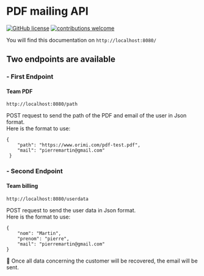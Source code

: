 # PDF mailing API
[![GitHub license](https://img.shields.io/github/license/codeigniter4/CodeIgniter4)](https://github.com/GroovyHooked/exoDevOps/blob/main/LICENSE)
[![contributions welcome](https://img.shields.io/badge/contributions-welcome-brightgreen.svg?style=flat)](https://github.com/GroovyHooked/exoDevOps/pulls)
<br>

You will find this documentation on `http://localhost:8080/`
## Two endpoints are available
### - First Endpoint
#### Team PDF 
`http://localhost:8080/path`

POST request to send the path of the PDF and email of the user in Json format. <br>
Here is the format to use: 
```
{ 
    "path": "https://www.orimi.com/pdf-test.pdf", 
    "mail": "pierremartin@gmail.com"
 }
```

### - Second Endpoint</h4>
#### Team billing
`http://localhost:8080/userdata`

POST request to send the user data in Json format. <br>
Here is the format to use: 
```
{
    "nom": "Martin",
    "prenom": "pierre",
    "mail": "pierremartin@gmail.com"
}
```

🚀 Once all data concerning the customer will be recovered, the email will be sent.

